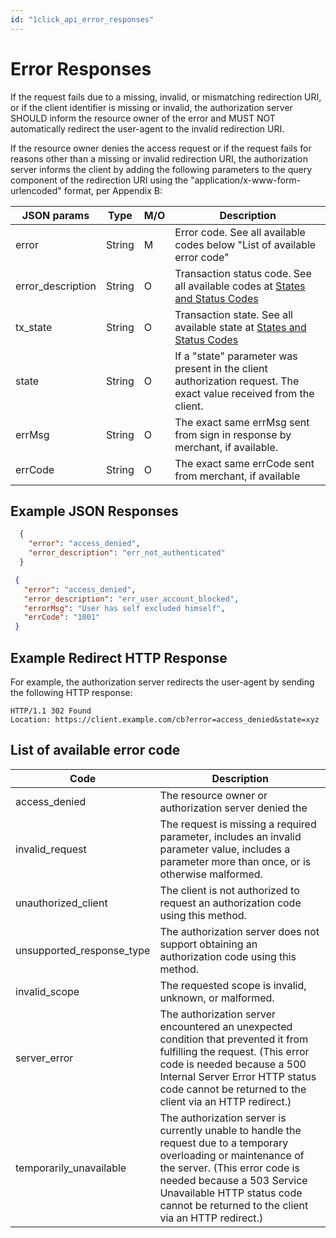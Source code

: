 ```yaml
---
id: "1click_api_error_responses"
---
```


# Error Responses

If the request fails due to a missing, invalid, or mismatching redirection URI, or if the client identifier is missing or invalid, the authorization server SHOULD inform the resource owner of the error and MUST NOT automatically redirect the user-agent to the invalid redirection URI.

If the resource owner denies the access request or if the request fails for reasons other than a missing or invalid redirection URI, the authorization server informs the client by adding the following parameters to the query component of the redirection URI using the "application/x-www-form-urlencoded" format, per Appendix B:

| JSON params       | Type   | M/O | Description                                                                                                                                                     |
|-------------------|--------|-----|-----------------------------------------------------------------------------------------------------------------------------------------------------------------|
| error             | String | M   | Error code. See all available codes below "List of available error code"                                                                                        |
| error_description | String | O   | Transaction status code. See all available codes at [States and Status Codes](../../configuration_and_administration/system_configuration/statesandstatuscodes) |
| tx_state          | String | O   | Transaction state. See all available state at [States and Status Codes](../../configuration_and_administration/system_configuration/statesandstatuscodes)       |
| state             | String | O   | If a "state" parameter was present in the client authorization request.  The exact value received from the client.                                              |
| errMsg            | String | O   | The exact same errMsg sent from sign in response by merchant, if available.                                                                                     |
| errCode           | String | O   | The exact same errCode sent from merchant, if available                                                                                                         |


## Example JSON Responses

```json
  {
    "error": "access_denied",
    "error_description": "err_not_authenticated"
  }
```

```json
 {
   "error": "access_denied",
   "error_description": "err_user_account_blocked",
   "errorMsg": "User has self excluded himself",
   "errCode": "1001"
 }
```

## Example Redirect HTTP Response

For example, the authorization server redirects the user-agent by
sending the following HTTP response:

```curl
HTTP/1.1 302 Found
Location: https://client.example.com/cb?error=access_denied&state=xyz
```


## List of available error code

| Code                      | Description                                                                                                                                                                                                                                                            |
|---------------------------|------------------------------------------------------------------------------------------------------------------------------------------------------------------------------------------------------------------------------------------------------------------------|
| access_denied             | The resource owner or authorization server denied the                                                                                                                                                                                                                  |
| invalid_request           | The request is missing a required parameter, includes an invalid parameter value, includes a parameter more than once, or is otherwise malformed.                                                                                                                      |
| unauthorized_client       | The client is not authorized to request an authorization code using this method.                                                                                                                                                                                       |
| unsupported_response_type | The authorization server does not support obtaining an authorization code using this method.                                                                                                                                                                           |
| invalid_scope             | The requested scope is invalid, unknown, or malformed.                                                                                                                                                                                                                 |
| server_error              | The authorization server encountered an unexpected condition that prevented it from fulfilling the request. (This error code is needed because a 500 Internal Server Error HTTP status code cannot be returned to the client via an HTTP redirect.)                    |
| temporarily_unavailable   | The authorization server is currently unable to handle the request due to a temporary overloading or maintenance of the server.  (This error code is needed because a 503 Service Unavailable HTTP status code cannot be returned to the client via an HTTP redirect.) |